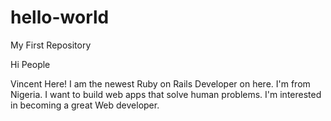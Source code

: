 # hello-world
My First Repository

Hi People

Vincent Here! I am the newest Ruby on Rails Developer on here.
I'm from Nigeria.
I want to build web apps that solve human problems.
I'm interested in becoming a great Web developer.
